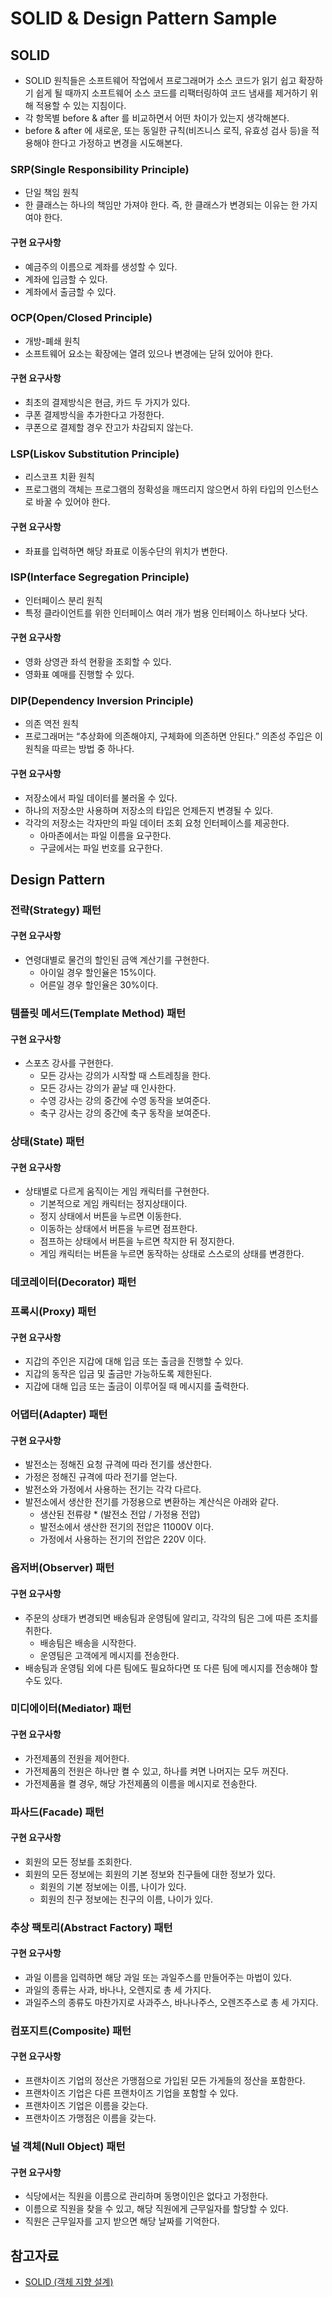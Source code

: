 # SOLID & Design Pattern Sample

## SOLID

- SOLID 원칙들은 소프트웨어 작업에서 프로그래머가 소스 코드가 읽기 쉽고 확장하기 쉽게 될 때까지 소프트웨어 소스 코드를 리팩터링하여 코드 냄새를 제거하기 위해 적용할 수 있는 지침이다.
- 각 항목별 before & after 를 비교하면서 어떤 차이가 있는지 생각해본다.
- before & after 에 새로운, 또는 동일한 규칙(비즈니스 로직, 유효성 검사 등)을 적용해야 한다고 가정하고 변경을 시도해본다.

### SRP(Single Responsibility Principle)

- 단일 책임 원칙
- 한 클래스는 하나의 책임만 가져야 한다. 즉, 한 클래스가 변경되는 이유는 한 가지여야 한다.

#### 구현 요구사항

- 예금주의 이름으로 계좌를 생성할 수 있다.
- 계좌에 입금할 수 있다.
- 계좌에서 출금할 수 있다.

### OCP(Open/Closed Principle)

- 개방-폐쇄 원칙
- 소프트웨어 요소는 확장에는 열려 있으나 변경에는 닫혀 있어야 한다.

#### 구현 요구사항

- 최초의 결제방식은 현금, 카드 두 가지가 있다.
- 쿠폰 결제방식을 추가한다고 가정한다.
- 쿠폰으로 결제할 경우 잔고가 차감되지 않는다.

### LSP(Liskov Substitution Principle)

- 리스코프 치환 원칙
- 프로그램의 객체는 프로그램의 정확성을 깨뜨리지 않으면서 하위 타입의 인스턴스로 바꿀 수 있어야 한다.

#### 구현 요구사항

- 좌표를 입력하면 해당 좌표로 이동수단의 위치가 변한다.

### ISP(Interface Segregation Principle)

- 인터페이스 분리 원칙
- 특정 클라이언트를 위한 인터페이스 여러 개가 범용 인터페이스 하나보다 낫다.

#### 구현 요구사항

- 영화 상영관 좌석 현황을 조회할 수 있다.
- 영화표 예매를 진행할 수 있다.

### DIP(Dependency Inversion Principle)

- 의존 역전 원칙
- 프로그래머는 “추상화에 의존해야지, 구체화에 의존하면 안된다.” 의존성 주입은 이 원칙을 따르는 방법 중 하나다.

#### 구현 요구사항

- 저장소에서 파일 데이터를 불러올 수 있다.
- 하나의 저장소만 사용하며 저장소의 타입은 언제든지 변경될 수 있다.
- 각각의 저장소는 각자만의 파일 데이터 조회 요청 인터페이스를 제공한다.
    - 아마존에서는 파일 이름을 요구한다.
    - 구글에서는 파일 번호를 요구한다.

## Design Pattern

### 전략(Strategy) 패턴

#### 구현 요구사항

- 연령대별로 물건의 할인된 금액 계산기를 구현한다.
    - 아이일 경우 할인율은 15%이다.
    - 어른일 경우 할인율은 30%이다.

### 템플릿 메서드(Template Method) 패턴

#### 구현 요구사항

- 스포츠 강사를 구현한다.
    - 모든 강사는 강의가 시작할 때 스트레칭을 한다.
    - 모든 강사는 강의가 끝날 때 인사한다.
    - 수영 강사는 강의 중간에 수영 동작을 보여준다.
    - 축구 강사는 강의 중간에 축구 동작을 보여준다.

### 상태(State) 패턴

#### 구현 요구사항

- 상태별로 다르게 움직이는 게임 캐릭터를 구현한다.
    - 기본적으로 게임 캐릭터는 정지상태이다.
    - 정지 상태에서 버튼을 누르면 이동한다.
    - 이동하는 상태에서 버튼을 누르면 점프한다.
    - 점프하는 상태에서 버튼을 누르면 착지한 뒤 정지한다.
    - 게임 캐릭터는 버튼을 누르면 동작하는 상태로 스스로의 상태를 변경한다.

### 데코레이터(Decorator) 패턴

### 프록시(Proxy) 패턴

#### 구현 요구사항

- 지갑의 주인은 지갑에 대해 입금 또는 출금을 진행할 수 있다.
- 지갑의 동작은 입금 및 출금만 가능하도록 제한된다.
- 지갑에 대해 입금 또는 출금이 이루어질 때 메시지를 출력한다.

### 어댑터(Adapter) 패턴

#### 구현 요구사항

- 발전소는 정해진 요청 규격에 따라 전기를 생산한다.
- 가정은 정해진 규격에 따라 전기를 얻는다.
- 발전소와 가정에서 사용하는 전기는 각각 다르다.
- 발전소에서 생산한 전기를 가정용으로 변환하는 계산식은 아래와 같다.
    - 생산된 전류량 * (발전소 전압 / 가정용 전압)
    - 발전소에서 생산한 전기의 전압은 11000V 이다.
    - 가정에서 사용하는 전기의 전압은 220V 이다.

### 옵저버(Observer) 패턴

#### 구현 요구사항

- 주문의 상태가 변경되면 배송팀과 운영팀에 알리고, 각각의 팀은 그에 따른 조치를 취한다.
  - 배송팀은 배송을 시작한다.
  - 운영팀은 고객에게 메시지를 전송한다.
- 배송팀과 운영팀 외에 다른 팀에도 필요하다면 또 다른 팀에 메시지를 전송해야 할 수도 있다.

### 미디에이터(Mediator) 패턴

#### 구현 요구사항

- 가전제품의 전원을 제어한다.
- 가전제품의 전원은 하나만 켤 수 있고, 하나를 켜면 나머지는 모두 꺼진다.
- 가전제품을 켤 경우, 해당 가전제품의 이름을 메시지로 전송한다.

### 파사드(Facade) 패턴

#### 구현 요구사항

- 회원의 모든 정보를 조회한다.
- 회원의 모든 정보에는 회원의 기본 정보와 친구들에 대한 정보가 있다.
  - 회원의 기본 정보에는 이름, 나이가 있다.
  - 회원의 친구 정보에는 친구의 이름, 나이가 있다.

### 추상 팩토리(Abstract Factory) 패턴

#### 구현 요구사항

- 과일 이름을 입력하면 해당 과일 또는 과일주스를 만들어주는 마법이 있다.
- 과일의 종류는 사과, 바나나, 오렌지로 총 세 가지다.
- 과일주스의 종류도 마찬가지로 사과주스, 바나나주스, 오렌즈주스로 총 세 가지다.

### 컴포지트(Composite) 패턴

#### 구현 요구사항

- 프랜차이즈 기업의 정산은 가맹점으로 가입된 모든 가게들의 정산을 포함한다.
- 프랜차이즈 기업은 다른 프랜차이즈 기업을 포함할 수 있다.
- 프랜차이즈 기업은 이름을 갖는다.
- 프랜차이즈 가맹점은 이름을 갖는다.

### 널 객체(Null Object) 패턴

#### 구현 요구사항

- 식당에서는 직원을 이름으로 관리하며 동명이인은 없다고 가정한다.
- 이름으로 직원을 찾을 수 있고, 해당 직원에게 근무일자를 할당할 수 있다.
- 직원은 근무일자를 고지 받으면 해당 날짜를 기억한다.

## 참고자료

- [SOLID (객체 지향 설계)](https://ko.wikipedia.org/wiki/SOLID_(%EA%B0%9D%EC%B2%B4_%EC%A7%80%ED%96%A5_%EC%84%A4%EA%B3%84)) 


